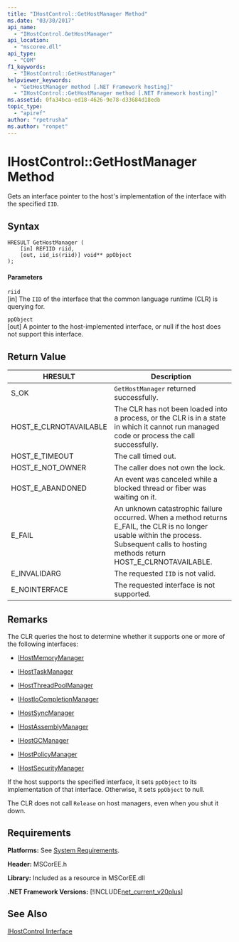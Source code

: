```yaml
---
title: "IHostControl::GetHostManager Method"
ms.date: "03/30/2017"
api_name: 
  - "IHostControl.GetHostManager"
api_location: 
  - "mscoree.dll"
api_type: 
  - "COM"
f1_keywords: 
  - "IHostControl::GetHostManager"
helpviewer_keywords: 
  - "GetHostManager method [.NET Framework hosting]"
  - "IHostControl::GetHostManager method [.NET Framework hosting]"
ms.assetid: 0fa34bca-ed18-4626-9e78-d33684d18edb
topic_type: 
  - "apiref"
author: "rpetrusha"
ms.author: "ronpet"
---
```

# IHostControl::GetHostManager Method
Gets an interface pointer to the host's implementation of the interface with the specified `IID`.  
  
## Syntax  
  
```  
HRESULT GetHostManager (  
    [in] REFIID riid,  
    [out, iid_is(riid)] void** ppObject  
);  
```  
  
#### Parameters  
 `riid`  
 [in] The `IID` of the interface that the common language runtime (CLR) is querying for.  
  
 `ppObject`  
 [out] A pointer to the host-implemented interface, or null if the host does not support this interface.  
  
## Return Value  
  
|HRESULT|Description|  
|-------------|-----------------|  
|S_OK|`GetHostManager` returned successfully.|  
|HOST_E_CLRNOTAVAILABLE|The CLR has not been loaded into a process, or the CLR is in a state in which it cannot run managed code or process the call successfully.|  
|HOST_E_TIMEOUT|The call timed out.|  
|HOST_E_NOT_OWNER|The caller does not own the lock.|  
|HOST_E_ABANDONED|An event was canceled while a blocked thread or fiber was waiting on it.|  
|E_FAIL|An unknown catastrophic failure occurred. When a method returns E_FAIL, the CLR is no longer usable within the process. Subsequent calls to hosting methods return HOST_E_CLRNOTAVAILABLE.|  
|E_INVALIDARG|The requested `IID` is not valid.|  
|E_NOINTERFACE|The requested interface is not supported.|  
  
## Remarks  
 The CLR queries the host to determine whether it supports one or more of the following interfaces:  
  
-   [IHostMemoryManager](../../../../docs/framework/unmanaged-api/hosting/ihostmemorymanager-interface.md)  
  
-   [IHostTaskManager](../../../../docs/framework/unmanaged-api/hosting/ihosttaskmanager-interface.md)  
  
-   [IHostThreadPoolManager](../../../../docs/framework/unmanaged-api/hosting/ihostthreadpoolmanager-interface.md)  
  
-   [IHostIoCompletionManager](../../../../docs/framework/unmanaged-api/hosting/ihostiocompletionmanager-interface.md)  
  
-   [IHostSyncManager](../../../../docs/framework/unmanaged-api/hosting/ihostsyncmanager-interface.md)  
  
-   [IHostAssemblyManager](../../../../docs/framework/unmanaged-api/hosting/ihostassemblymanager-interface.md)  
  
-   [IHostGCManager](../../../../docs/framework/unmanaged-api/hosting/ihostgcmanager-interface.md)  
  
-   [IHostPolicyManager](../../../../docs/framework/unmanaged-api/hosting/ihostpolicymanager-interface.md)  
  
-   [IHostSecurityManager](../../../../docs/framework/unmanaged-api/hosting/ihostsecuritymanager-interface.md)  
  
 If the host supports the specified interface, it sets `ppObject` to its implementation of that interface. Otherwise, it sets `ppObject` to null.  
  
 The CLR does not call `Release` on host managers, even when you shut it down.  
  
## Requirements  
 **Platforms:** See [System Requirements](../../../../docs/framework/get-started/system-requirements.md).  
  
 **Header:** MSCorEE.h  
  
 **Library:** Included as a resource in MSCorEE.dll  
  
 **.NET Framework Versions:** [!INCLUDE[net_current_v20plus](../../../../includes/net-current-v20plus-md.md)]  
  
## See Also  
 [IHostControl Interface](../../../../docs/framework/unmanaged-api/hosting/ihostcontrol-interface.md)
